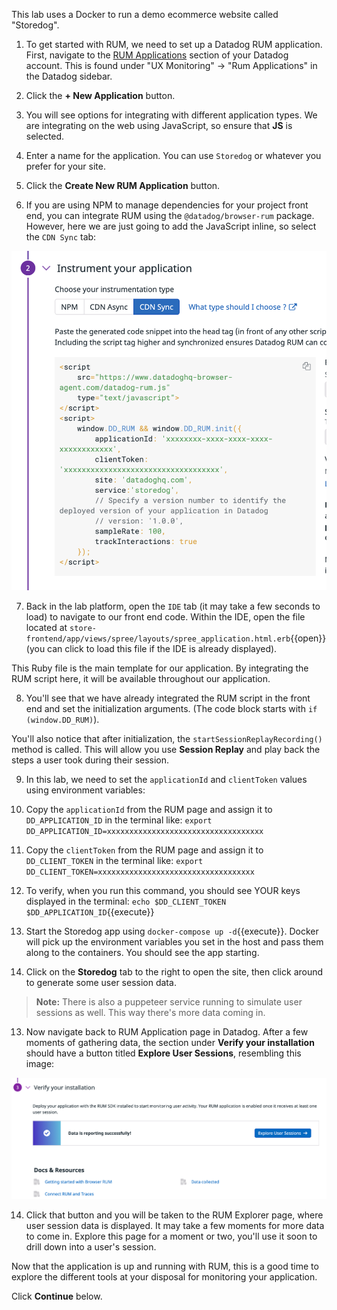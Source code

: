This lab uses a Docker to run a demo ecommerce website called "Storedog".

1. To get started with RUM, we need to set up a Datadog RUM application. First, navigate to the [RUM Applications](https://app.datadoghq.com/rum/list) section of your Datadog account. This is found under "UX Monitoring" -> "Rum Applications" in the Datadog sidebar.

2. Click the **+ New Application** button.

3. You will see options for integrating with different application types. We are integrating on the web using JavaScript, so ensure that **JS** is selected.

4. Enter a name for the application. You can use `Storedog` or whatever you prefer for your site.

5. Click the **Create New RUM Application** button.

6. If you are using NPM to manage dependencies for your project front end, you can integrate RUM using the `@datadog/browser-rum` package. However, here we are just going to add the JavaScript inline, so select the `CDN Sync` tab:
  
  ![cdnsync](assets/cdnsync.png)

7. Back in the lab platform, open the `IDE` tab (it may take a few seconds to load) to navigate to our front end code. Within the IDE, open the file located at `store-frontend/app/views/spree/layouts/spree_application.html.erb`{{open}} (you can click to load this file if the IDE is already displayed). 

  This Ruby file is the main template for our application. By integrating the RUM script here, it will be available throughout our application.

8. You'll see that we have already integrated the RUM script in the front end and set the initialization arguments. (The code block starts with `if (window.DD_RUM)`). 

  You'll also notice that after initialization, the `startSessionReplayRecording()` method is called. This will allow you use **Session Replay** and play back the steps a user took during their session.

9. In this lab, we need to set the `applicationId` and `clientToken` values using environment variables:
  
  1. Copy the `applicationId` from the RUM page and assign it to `DD_APPLICATION_ID` in the terminal like: `export DD_APPLICATION_ID=xxxxxxxxxxxxxxxxxxxxxxxxxxxxxxxxxxx`
  
  2. Copy the `clientToken` from the RUM page and assign it to `DD_CLIENT_TOKEN` in the terminal like: `export DD_CLIENT_TOKEN=xxxxxxxxxxxxxxxxxxxxxxxxxxxxxxxxxxx`

10. To verify, when you run this command, you should see YOUR keys displayed in the terminal: `echo $DD_CLIENT_TOKEN $DD_APPLICATION_ID`{{execute}}

11. Start the Storedog app using `docker-compose up -d`{{execute}}. Docker will pick up the environment variables you set in the host and pass them along to the containers. You should see the app starting.

12. Click on the **Storedog** tab to the right to open the site, then click around to generate some user session data.

  > **Note:** There is also a puppeteer service running to simulate user sessions as well. This way there's more data coming in.

13. Now navigate back to RUM Application page in Datadog. After a few moments of gathering data, the section under **Verify your installation** should have a button titled **Explore User Sessions**, resembling this image: 

  ![The RUM application is ready display user data.](assets/rum-ready.png)

14. Click that button and you will be taken to the RUM Explorer page, where user session data is displayed. It may take a few moments for more data to come in. Explore this page for a moment or two, you'll use it soon to drill down into a user's session.

Now that the application is up and running with RUM, this is a good time to explore the different tools at your disposal for monitoring your application.

Click **Continue** below.
